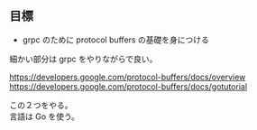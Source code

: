 ## 目標
- grpc のために protocol buffers の基礎を身につける

細かい部分は grpc をやりながらで良い。

https://developers.google.com/protocol-buffers/docs/overview  
https://developers.google.com/protocol-buffers/docs/gotutorial

この２つをやる。  
言語は Go を使う。
